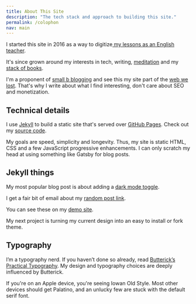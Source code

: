 ```yaml
---
title: About This Site 
description: "The tech stack and approach to building this site." 
permalink: /colophon
nav: main
--- 
```


I started this site in 2016 as a way to digitize[ my lessons as an English teacher](/english).

 It's since grown around my interests in tech, writing, [meditation](/meditation) and my[ stack of books](/books). 

I'm a proponent of [small b blogging](https://tomcritchlow.com/2018/02/23/small-b-blogging/) and see this my site part of the [web we lost](https://anildash.com/2012/12/13/the_web_we_lost/). That's why I write about what I find interesting, don't care about SEO and monetization.  

## Technical details

I use  [Jekyll](https://jekyllrb.com) to build a static site that's served over [GitHub Pages](https://pages.github.com). Check out my [source code](https://github.com/derekkedziora/derekkedziora.com). 

My goals are speed, simplicity and longevity. Thus, my site is static HTML, CSS and a few JavaScript progressive enhancements. I can only scratch my head at using something like Gatsby for blog posts.

## Jekyll things

My most popular blog post is about adding a [dark mode toggle](/blog/dark-mode-revisited). 

I get a fair bit of email about my [random post link](/blog/Getting-Random-Post-in-Jekyll). 

You can see these on my [demo site](https://demo.derekkedziora.com). 

My next project is turning my current design into an easy to install or fork theme.

## Typography 

I’m a typography nerd. If you haven’t done so already, read [Butterick’s Practical Typography](https://practicaltypography.com). My design and typography choices are deeply influenced by Butterick.

If you're on an Apple device, you're seeing Iowan Old Style. Most other devices should get Palatino, and an unlucky few are stuck with the default serif font. 
